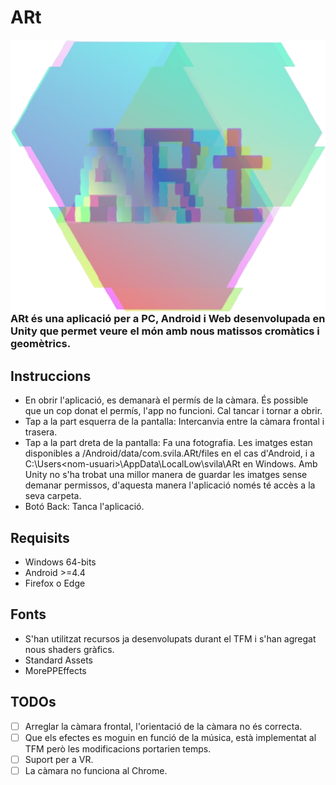 # ARt

<img src="/Assets/Resources/art_log_cut_fix.png" align="right" />

### ARt és una aplicació per a PC, Android i Web desenvolupada en Unity que permet veure el món amb nous matissos cromàtics i geomètrics.


## Instruccions
 - En obrir l'aplicació, es demanarà el permís de la càmara. És possible que un cop donat el permís, l'app no funcioni. Cal tancar i tornar a obrir.
 - Tap a la part esquerra de la pantalla: Intercanvia entre la càmara frontal i trasera.
 - Tap a la part dreta de la pantalla: Fa una fotografia. Les imatges estan disponibles a /Android/data/com.svila.ARt/files en el cas d'Android, i a C:\Users\<nom-usuari>\AppData\LocalLow\svila\ARt en Windows. Amb Unity no s'ha trobat una millor manera de guardar les imatges sense demanar permissos, d'aquesta manera l'aplicació només té accès a la seva carpeta.
 - Botó Back: Tanca l'aplicació.

## Requisits
 - Windows 64-bits
 - Android >=4.4
 - Firefox o Edge

## Fonts
 - S'han utilitzat recursos ja desenvolupats durant el TFM i s'han agregat nous shaders gràfics.
 - Standard Assets
 - MorePPEffects

## TODOs
 - [ ] Arreglar la càmara frontal, l'orientació de la càmara no és correcta.
 - [ ] Que els efectes es moguin en funció de la música, està implementat al TFM però les modificacions portarien temps.
 - [ ] Suport per a VR.
 - [ ] La càmara no funciona al Chrome.
